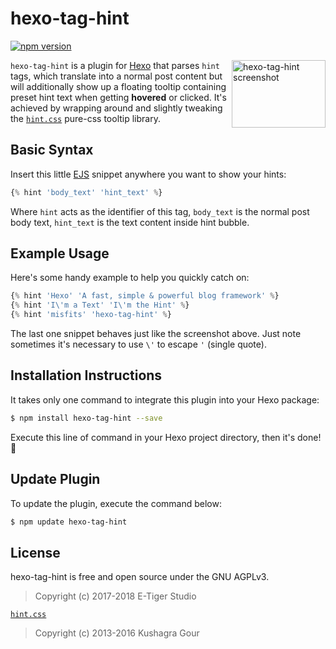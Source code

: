 
# hexo-tag-hint

[![npm version](https://badge.fury.io/js/hexo-tag-hint.svg)](https://badge.fury.io/js/hexo-tag-hint)

<img src="https://raw.githubusercontent.com/etigerstudio/hexo-tag-hint/master/hexo-tag-hint_screenshot.png" alt="hexo-tag-hint screenshot" title="hexo-tag-hint screenshot" align="right" width="150" height="108" />

`hexo-tag-hint` is a plugin for [Hexo](https://hexo.io) that parses `hint` tags,  which translate into a normal post content but will additionally show up a floating tooltip containing preset hint text when getting **hovered** or clicked. It's achieved by wrapping around and slightly tweaking the [`hint.css`](https://github.com/chinchang/hint.css) pure-css tooltip library.

## Basic Syntax

Insert this little [EJS](http://ejs.co/) snippet anywhere you want to show your hints:

```js
{% hint 'body_text' 'hint_text' %}
```

Where `hint` acts as the identifier of this tag, `body_text` is the normal post body text, `hint_text` is the text content inside hint bubble.

## Example Usage

Here's some handy example to help you quickly catch on:

```js
{% hint 'Hexo' 'A fast, simple & powerful blog framework' %}
{% hint 'I\'m a Text' 'I\'m the Hint' %}
{% hint 'misfits' 'hexo-tag-hint' %}
```

The last one snippet behaves just like the screenshot above.
Just note sometimes it's necessary to use `\'` to escape `'` (single quote).

## Installation Instructions

It takes only one command to integrate this plugin into your Hexo package:

```bash
$ npm install hexo-tag-hint --save
```

Execute this line of command in your Hexo project directory, then it's done! 🎉

## Update Plugin

To update the plugin, execute the command below:

```bash
$ npm update hexo-tag-hint
```

## License

hexo-tag-hint is free and open source under the GNU AGPLv3.
> Copyright (c) 2017-2018 E-Tiger Studio

[`hint.css`](https://github.com/chinchang/hint.css)
> Copyright (c) 2013-2016 Kushagra Gour
